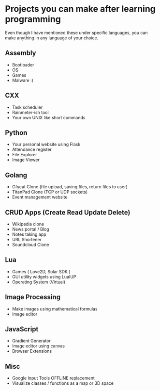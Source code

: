 # Projects you can make after learning programming

<p> Even though I have mentioned these under specific languages, you can make anything in any language of your choice.</p>

## Assembly
- Bootloader
- OS
- Games
- Malware :)

## CXX
- Task scheduler
- Rainmeter-ish tool
- Your own UNIX like short commands

## Python
- Your personal website using Flask
- Attendance register
- File Explorer
- Image Viewer

## Golang
- Gfycat Clone (file upload, saving files, return files to user)
- TitanPad Clone (TCP or UDP sockets)
- Event management website

## CRUD Apps (Create Read Update Delete)
- Wikipedia clone
- News portal / Blog
- Notes taking app
- URL Shortener
- Soundcloud Clone

## Lua
- Games ( Love2D, Solar SDK )
- GUI utility widgets using LuaIUP
- Operating System (Virtual)

## Image Processing
- Make images using mathematical formulas
- Image editor

## JavaScript
- Gradient Generator
- Image editor using canvas
- Browser Extensions

## Misc
- Google Input Tools OFFLINE replacement
- Visualize classes / functions as a map or 3D space
